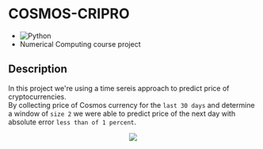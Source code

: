 # COSMOS-CRIPRO
- ![Python](https://img.shields.io/badge/Python-FFD43B?style=for-the-badge&logo=python&logoColor=306998)
- Numerical Computing course project

## Description

In this project we're using a time sereis approach to predict price of cryptocurrencies. <br/>
By collecting price of Cosmos currency for the `last 30 days` and determine a window of `size 2` we were able to predict price of the next day with absolute error `less than of 1 percent`.

<p align="center">
	<img src="https://github.com/hoseinmrh/COSMOS-CRIPTO/assets/97128486/e0ace429-335a-49ef-982e-d788f16e8193" />
</p>


